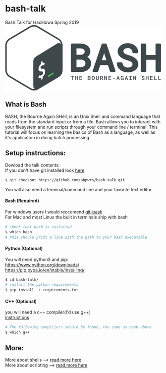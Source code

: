 # bash-talk
Bash Talk for HackIowa Spring 2019   
![bash-logo](https://github.com/abpwrs/bash-talk/blob/master/imgs/bash-logo.png)

## What is Bash
BASH, the Bourne Again SHell, is an Unix Shell and command language that reads from the standard input or from a file. Bash allows you to interact with your filesystem and run scripts through your command line / terminal. This tutorial will focus on learning the basics of Bash as a language, as well as it's application in doing batch processing. 

## Setup instructions:  

Dowload the talk contents:  
If you don't have git installed look [here](https://github.com/abpwrs/git-talk/blob/master/README.md)
```bash  
$ git checkout https://github.com/abpwrs/bash-talk.git  
```     
You will also need a terminal/command line and your favorite text editor.  

#### Bash (Required)   
For windows users I would reccomend [git-bash](https://git-scm.com/downloads)   
For Mac and most Linux the built in terminals ship with bash  
```bash
# check that bash is installed
$ which bash
# this should print a line with the path to your bash executable
```   

#### Python (Optional) 
You will need python3 and pip:   
https://www.python.org/downloads/    
https://pip.pypa.io/en/stable/installing/       
```bash    
$ cd bash-talk/  
# install the python requirements
$ pip install -r requirements.txt  
```  
  
#### C++ (Optional)    
you will need a c++ compiler(I'd use g++)        
[instructions](https://www.cs.odu.edu/~zeil/cs250PreTest/latest/Public/installingACompiler/)    
```bash     
# The following compiliers should be found, the same as bash above    
$ which g++    
```     

## More:    
More about shells --> [read more here](http://www.ibm.com/developerworks/linux/library/l-linux-shells/index.html)      
More about scripting --> [read more here](http://www.tldp.org/LDP/abs/html/index.html)     




